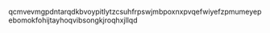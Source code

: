 qcmvevmgpdntarqdkbvoypitlytzcsuhfrpswjmbpoxnxpvqefwiyefzpmumeyepebomokfohijtayhoqvibsongkjroqhxjllqd